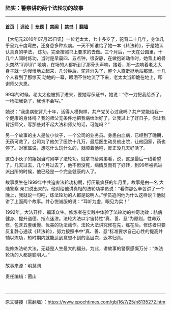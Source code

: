 ### 陆实：警察讲的两个法轮功的故事

---

#### [首页](../../../..?n8135272) &nbsp;|&nbsp; [评论](../../../../../epoch-comment?n8135272) &nbsp;|&nbsp; [专题](../../../../../epoch-special?n8135272) &nbsp;|&nbsp; [禁闻](../../../../../epoch-news?n8135272) &nbsp;|&nbsp; [禁书](../../../../../books?n8135272) &nbsp;|&nbsp; [翻墙](https://github.com/gfw-breaker/nogfw/blob/master/README.md?n8135272)


<div class="post_content" id="artbody" itemprop="articleBody">
 <!-- article content begin -->
 <p>
  【大纪元2016年07月25日讯】一位老太太，七十多岁了，驼背二十几年，身体几乎呈九十度弯曲，还身患多种疾病。一天不知谁给了她一本《转法轮》，于是她认认真真的学法， 炼功，完全按照书上要求的去做。三个月后，一天在公园里，十几个人同时炼功，当时是早晨四、五点钟，很安静，在做抱轮动作时，她背上的骨头突然“叭叭叭” 地响，在场的人都听到了那骨头声响，接着，那一边响着老太太身子就一边慢慢地立起来，几分钟后，驼背消失了，整个人直挺挺地站那里。十几个人看到了那惊天 动地的一幕，眼泪不住地流了下来，老太太当即跪在地上，叩谢师父大恩。
 </p>
 <p>
  99年的时候，老太太也被抓了进来，要她写保证书，她说：“你一刀把我给杀了，一枪把我毙了，我也不会写。”
 </p>
 <p>
  她说：“我患病驼背几十年，活得人模狗样，共产党关心过我吗？共产党能给我一个健康的身体吗？我的师父无条件地把我病给治好了，让我过上了好日子，你让我背叛师父，写那些对不起大法和师父的话，可能吗？”
 </p>
 <p>
  另一个故事的主人是位小伙子，一个公司的业务员。身患白血病，已经到了晚期，无药可救了。公司为了他欠了医院十几万，最后医生动员他出院，让他回家，药也停了。对家属说，想吃什么玩什么的，就顺着他吧，反正没几天好活了。
 </p>
 <p>
  这位小伙子的姐姐当时刚学了法轮功，就拿书给弟弟看，说，这是最后一线希望了。几天过去，几个月过去了，他不但没死，病情反而有了好转，到99年被抓进派出所的时候，他已经是一个完全健康的人了。
 </p>
 <p>
  故事发生在1999年中共迫害法轮功初期，打压最疯狂的年月里。故事是由一名
  <ok href="https://www.epochtimes.com/gb/tag/%E5%A4%A7%E9%99%86%E8%AD%A6%E5%AF%9F.html">
   大陆警察
  </ok>
  亲口说出来的。他对给他讲真相的法轮功学员说：“看你那么辛苦讲了一个晚上，我就说一句吧，炼法轮功的人都是聪明人。”学员追问他为什么这样说？他就讲了上面两个故事。并心悦诚服的说：“耳听为虚，眼见为实！”
 </p>
 <p>
  1992年，大法开传，福泽众生。修炼者在实践中体验了法轮功的神奇功效：祛病健身、提升道德、指点迷津。法轮大法以宇宙特性“真、善、忍”为原则，性命双修，包含五套缓慢、优美的功法动作。法轮大法讲究修在先，炼在后。修炼者只要反复静心通读《转法轮》，努力按照书中“真、善、忍”标准要求自己心性的提高并辅以炼功，短时期内就能达到意想不到的高层次，返本归真。
 </p>
 <p>
  能修炼法轮大法，无疑是人生最大的福分。为此，讲故事的警察感慨万分：“炼法轮功的人都是聪明人。”
 </p>
 <p>
  故事来源：明慧网
 </p>
 <p>
  责任编辑：莆山
 </p>
 <p>
  <span style="color: #ffffff;">
   (http://www.dajiyuan.com)
  </span>
 </p>
 <!-- article content end -->
 <div id="below_article_ad">
 </div>
</div>


---

原文链接（需翻墙）：https://www.epochtimes.com/gb/16/7/25/n8135272.htm